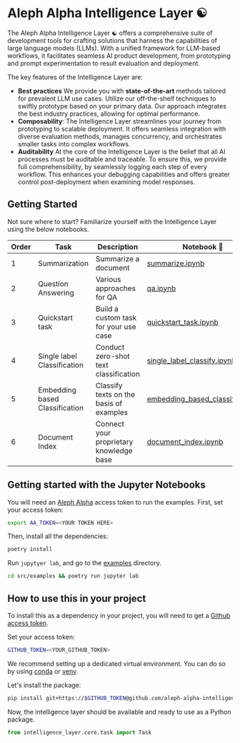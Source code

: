 # Aleph Alpha Intelligence Layer ☯️

The  Aleph Alpha Intelligence Layer ☯️ offers a comprehensive suite of development tools for crafting solutions that harness the capabilities of large language models (LLMs).
With a unified framework for LLM-based workflows, it facilitates seamless AI product development, from prototyping and prompt experimentation to result evaluation and deployment.

The key features of the Intelligence Layer are:

- **Best practices** We provide you with **state-of-the-art** methods tailored for prevalent LLM use cases.
  Utilize our off-the-shelf techniques to swiftly prototype based on your primary data.
  Our approach integrates the best industry practices, allowing for optimal performance.
- **Composability**: The Intelligence Layer streamlines your journey from prototyping to scalable deployment.
  It offers seamless integration with diverse evaluation methods, manages concurrency, and orchestrates smaller tasks into complex workflows.
- **Auditability** At the core of the Intelligence Layer is the belief that all AI processes must be auditable and traceable.
  To ensure this, we provide full comprehensibility, by seamlessly logging each step of every workflow.
  This enhances your debugging capabilities and offers greater control post-deployment when examining model responses.

## Getting Started

Not sure where to start? Familiarize yourself with the Intelligence Layer using the below notebooks.

| Order | Task                           | Description                             | Notebook 📓                                                                     |
| ----- | ------------------------------ | --------------------------------------- | ------------------------------------------------------------------------------- |
| 1     | Summarization                  | Summarize a document                    | [summarize.ipynb](./src/examples/summarize.ipynb)                               |
| 2     | Question Answering             | Various approaches for QA               | [qa.ipynb](./src/examples/qa.ipynb)                                             |
| 3     | Quickstart task                | Build a custom task for your use case   | [quickstart_task.ipynb](./src/examples/quickstart_task.ipynb)                   |
| 4     | Single label Classification    | Conduct zero-shot text classification   | [single_label_classify.ipynb](./src/examples/single_label_classify.ipynb)       |
| 5     | Embedding based Classification | Classify texts on the basis of examples | [embedding_based_classify.ipynb](./src/examples/embedding_based_classify.ipynb) |
| 6     | Document Index                 | Connect your proprietary knowledge base | [document_index.ipynb](./src/examples/document_index.ipynb)                     |

## Getting started with the Jupyter Notebooks

You will need an [Aleph Alpha](https://docs.aleph-alpha.com/docs/account/#create-a-new-token) access token to run the examples.
First, set your access token:

```bash
export AA_TOKEN=<YOUR TOKEN HERE>
```

Then, install all the dependencies:

```bash
poetry install
```

Run `jupytyer lab`, and go to the [examples](http://localhost:8888/lab/workspaces/auto-C/tree/src/examples) directory.

```bash
cd src/examples && poetry run jupyter lab
```

## How to use this in your project

To install this as a dependency in your project, you will need to get a [Github access token](https://docs.github.com/en/authentication/keeping-your-account-and-data-secure/managing-your-personal-access-tokens).

Set your access token:

```bash
GITHUB_TOKEN=<YOUR_GITHUB_TOKEN>
```
We recommend setting up a dedicated virtual environment. You can do so by using [conda](https://conda.io/projects/conda/en/latest/user-guide/tasks/manage-environments.html#creating-an-environment-with-commands) or [venv](https://docs.python.org/3/library/venv.html).


Let's install the package:

```bash
pip install git+https://$GITHUB_TOKEN@github.com/aleph-alpha-intelligence-layer/intelligence-layer.git
```

Now, the intelligence layer should be available and ready to use as a Python package.

```py
from intelligence_layer.core.task import Task
```
